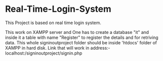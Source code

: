 # Real-Time-Login-System

This Project is based on real time login system. 

This work on XAMPP server and One has to create a database "it" and inside it a table with name "Register" to register the details and for retriving data.
This whole signinoutproject folder should be inside 'htdocs' folder of XAMPP in hard disk.
Link that will work in address:- localhost:<port number>/signinoutproject/signin.php
